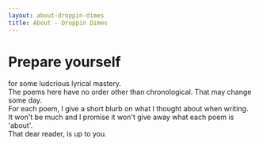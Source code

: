 ```yaml
---
layout: about-droppin-dimes
title: About - Droppin Dimes
---
```


# Prepare yourself

for some ludcrious lyrical mastery.  
The poems here have no order other than chronological. That may change some day.  
For each poem, I give a short blurb on what I thought about when writing.  
It won't be much and I promise it won't give away what each poem is 'about'.  
That dear reader, is up to you.